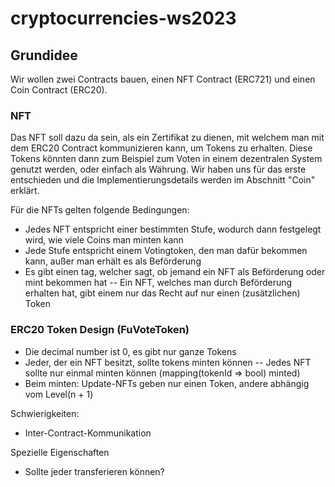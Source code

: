 # cryptocurrencies-ws2023

## Grundidee

Wir wollen zwei Contracts bauen, einen NFT Contract (ERC721) und einen Coin Contract (ERC20).

### NFT

Das NFT soll dazu da sein, als ein Zertifikat zu dienen, mit welchem man mit dem ERC20 Contract kommunizieren kann, um Tokens zu erhalten. Diese Tokens könnten dann zum Beispiel zum Voten in einem dezentralen System genutzt werden, oder einfach als Währung. Wir haben uns für das erste entschieden und die Implementierungsdetails werden im Abschnitt "Coin" erklärt.

Für die NFTs gelten folgende Bedingungen:
- Jedes NFT entspricht einer bestimmten Stufe, wodurch dann festgelegt wird, wie viele Coins man minten kann
- Jede Stufe entspricht einem Votingtoken, den man dafür bekommen kann, außer man erhält es als Beförderung
- Es gibt einen tag, welcher sagt, ob jemand ein NFT als Beförderung oder mint bekommen hat
-- Ein NFT, welches man durch Beförderung erhalten hat, gibt einem nur das Recht auf nur einen (zusätzlichen) Token

### ERC20 Token Design (FuVoteToken)

- Die decimal number ist 0, es gibt nur ganze Tokens
- Jeder, der ein NFT besitzt, sollte tokens minten können
-- Jedes NFT sollte nur einmal minten können (mapping(tokenId => bool) minted)
- Beim minten: Update-NFTs geben nur einen Token, andere abhängig vom Level(n + 1)

Schwierigkeiten:
- Inter-Contract-Kommunikation

Spezielle Eigenschaften
- Sollte jeder transferieren können?